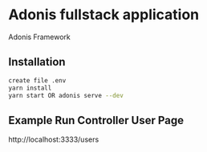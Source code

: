 # Adonis fullstack application

Adonis Framework

## Installation

```bash
create file .env
yarn install
yarn start OR adonis serve --dev
```

## Example Run Controller User Page
http://localhost:3333/users

